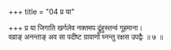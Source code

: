 +++
title = "04 प्र या"

+++
प्र या जिगाति खर्गलेव नक्तमप द्रुंहुस्तन्वं गूहमाना।  
वव्राङ् अनन्ताङ् अव सा पदीष्ट ग्रावाणो घ्नन्तु रक्षस उपद्वैः ॥ ७ ॥